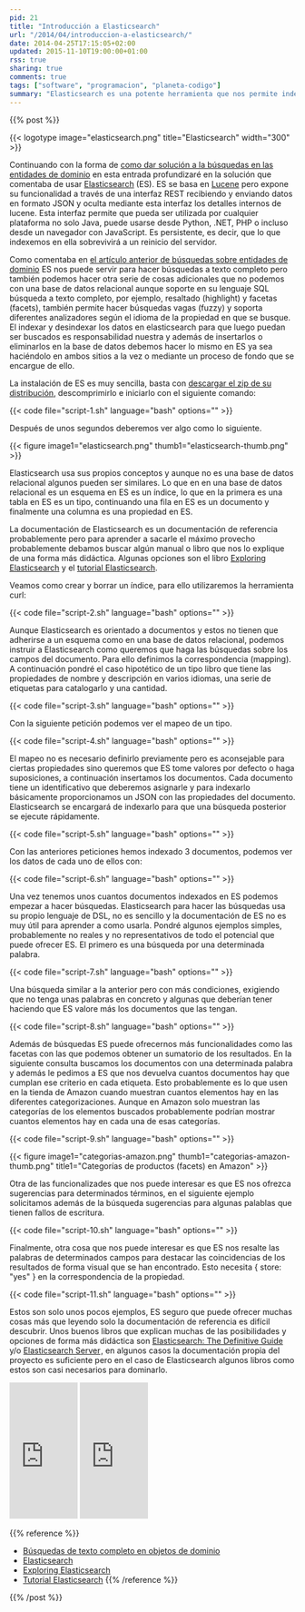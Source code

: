 ```yaml
---
pid: 21
title: "Introducción a Elasticsearch"
url: "/2014/04/introduccion-a-elasticsearch/"
date: 2014-04-25T17:15:05+02:00
updated: 2015-11-10T19:00:00+01:00
rss: true
sharing: true
comments: true
tags: ["software", "programacion", "planeta-codigo"]
summary: "Elasticsearch es una potente herramienta que nos permite indexar una gran volumen de datos y posteriormente hacer consultas sobre ellos soportando entre otras muchas cosas búsquedas aproximadas, facetas y resaltado. Un uso puede ser hacer consultas de texto completo, al estar los datos indexados los resultados se obtienen de forma muy rápida."
---
```


{{% post %}}


{{< logotype image="elasticsearch.png" title="Elasticsearch" width="300" >}}

Continuando con la forma de [como dar solución a la búsquedas en las entidades de dominio](https://elblogdepicodev.blogspot.com.es/2013/08/busquedas-de-texto-completo-en-objetos-de-dominio.html) en esta entrada profundizaré en la solución que comentaba de usar [Elasticsearch](http://www.elasticsearch.org) (ES). ES se basa en [Lucene](http://lucene.apache.org/core/) pero expone su funcionalidad a través de una interfaz REST recibiendo y enviando datos en formato JSON y oculta mediante esta interfaz los detalles internos de lucene. Esta interfaz permite que pueda ser utilizada por cualquier plataforma no solo Java, puede usarse desde Python, .NET, PHP o incluso desde un navegador con JavaScript. Es persistente, es decir, que lo que indexemos en ella sobrevivirá a un reinicio del servidor.

Como comentaba en [el artículo anterior de búsquedas sobre entidades de dominio](https://elblogdepicodev.blogspot.com.es/2013/08/busquedas-de-texto-completo-en-objetos-de-dominio.html) ES nos puede servir para hacer búsquedas a texto completo pero también podemos hacer otra serie de cosas adicionales que no podemos con una base de datos relacional aunque soporte en su lenguaje SQL búsqueda a texto completo, por ejemplo, resaltado (highlight) y facetas (facets), también permite hacer búsquedas vagas (fuzzy) y soporta diferentes analizadores según el idioma de la propiedad en que se busque. El indexar y desindexar los datos en elasticsearch para que luego puedan ser buscados es responsabilidad nuestra y además de insertarlos o eliminarlos en la base de datos debemos hacer lo mismo en ES ya sea haciéndolo en ambos sitios a la vez o mediante un proceso de fondo que se encargue de ello.

La instalación de ES es muy sencilla, basta con [descargar el zip de su distribución](http://www.elasticsearch.org/overview/elkdownloads/), descomprimirlo e iniciarlo con el siguiente comando:

{{< code file="script-1.sh" language="bash" options="" >}}

Después de unos segundos deberemos ver algo como lo siguiente.

<div class="media">
	{{< figure
    	image1="elasticsearch.png" thumb1="elasticsearch-thumb.png" >}}
</div>

Elasticsearch usa sus propios conceptos y aunque no es una base de datos relacional algunos pueden ser similares. Lo que en en una base de datos relacional es un esquema en ES es un índice, lo que en la primera es una tabla en ES es un tipo, continuando una fila en ES es un documento y finalmente una columna es una propiedad en ES.

La documentación de Elasticsearch es un documentación de referencia probablemente pero para aprender a sacarle el máximo provecho probablemente debamos buscar algún manual o libro que nos lo explique de una forma más didáctica. Algunas opciones son el libro [Exploring Elasticsearch](http://exploringelasticsearch.com/) y el [tutorial Elasticsearch](http://www.elasticsearchtutorial.com/).

Veamos como crear y borrar un índice, para ello utilizaremos la herramienta curl:

{{< code file="script-2.sh" language="bash" options="" >}}

Aunque Elasticsearch es orientado a documentos y estos no tienen que adherirse a un esquema como en una base de datos relacional, podemos instruir a Elasticsearch como queremos que haga las búsquedas sobre los campos del documento. Para ello definimos la correspondencia (mapping). A continuación pondré el caso hipotético de un tipo libro que tiene las propiedades de nombre y descripción en varios idiomas, una serie de etiquetas para catalogarlo y una cantidad.

{{< code file="script-3.sh" language="bash" options="" >}}

Con la siguiente petición podemos ver el mapeo de un tipo.

{{< code file="script-4.sh" language="bash" options="" >}}

El mapeo no es necesario definirlo previamente pero es aconsejable para ciertas propiedades sino queremos que ES tome valores por defecto o haga suposiciones, a continuación insertamos los documentos. Cada documento tiene un identificativo que deberemos asignarle y para indexarlo básicamente proporcionamos un JSON con las propiedades del documento. Elasticsearch se encargará de indexarlo para que una búsqueda posterior se ejecute rápidamente.

{{< code file="script-5.sh" language="bash" options="" >}}

Con las anteriores peticiones hemos indexado 3 documentos, podemos ver los datos de cada uno de ellos con:

{{< code file="script-6.sh" language="bash" options="" >}}

Una vez tenemos unos cuantos documentos indexados en ES podemos empezar a hacer búsquedas. Elasticsearch para hacer las búsquedas usa su propio lenguaje de DSL, no es sencillo y la documentación de ES no es muy útil para aprender a como usarla. Pondré algunos ejemplos simples, probablemente no reales y no representativos de todo el potencial que puede ofrecer ES. El primero es una búsqueda por una determinada palabra.

{{< code file="script-7.sh" language="bash" options="" >}}

Una búsqueda similar a la anterior pero con más condiciones, exigiendo que no tenga unas palabras en concreto y algunas que deberían tener haciendo que ES valore más los documentos que las tengan.

{{< code file="script-8.sh" language="bash" options="" >}}

Además de búsquedas ES puede ofrecernos más funcionalidades como las facetas con las que podemos obtener un sumatorio de los resultados. En la siguiente consulta buscamos los documentos con una determinada palabra y además le pedimos a ES que nos devuelva cuantos documentos hay que cumplan ese criterio en cada etiqueta. Esto probablemente es lo que usen en la tienda de Amazon cuando muestran cuantos elementos hay en las diferentes categorizaciones. Aunque en Amazon solo muestran las categorías de los elementos buscados probablemente podrían mostrar cuantos elementos hay en cada una de esas categorías.

{{< code file="script-9.sh" language="bash" options="" >}}

<div class="media">
	{{< figure
    image1="categorias-amazon.png" thumb1="categorias-amazon-thumb.png" title1="Categorías de productos (facets) en Amazon" >}}
</div>

Otra de las funcionalizades que nos puede interesar es que ES nos ofrezca sugerencias para determinados términos, en el siguiente ejemplo solicitamos además de la búsqueda sugerencias para algunas palablas que tienen fallos de escritura.

{{< code file="script-10.sh" language="bash" options="" >}}

Finalmente, otra cosa que nos puede interesar es que ES nos resalte las palabras de determinados campos para destacar las coincidencias de los resultados de forma visual que se han encontrado. Esto necesita { store: "yes" } en la correspondencia de la propiedad.

{{< code file="script-11.sh" language="bash" options="" >}}

Estos son solo unos pocos ejemplos, ES seguro que puede ofrecer muchas cosas más que leyendo solo la documentación de referencia es difícil descubrir. Unos buenos libros que explican muchas de las posibilidades y opciones de forma más didáctica son <a href="https://www.amazon.es/gp/product/1449358543/ref=as_li_ss_tl?ie=UTF8&camp=3626&creative=24822&creativeASIN=1449358543&linkCode=as2&tag=blobit-21">Elasticsearch: The Definitive Guide</a><img src="https://ir-es.amazon-adsystem.com/e/ir?t=blobit-21&l=as2&o=30&a=1449358543" width="1" height="1" border="0" alt="" style="border:none !important; margin:0px !important;"> y/o <a href="https://www.amazon.es/gp/product/B00JXLF7AK/ref=as_li_ss_tl?ie=UTF8&camp=3626&creative=24822&creativeASIN=B00JXLF7AK&linkCode=as2&tag=blobit-21">Elasticsearch Server</a><img src="https://ir-es.amazon-adsystem.com/e/ir?t=blobit-21&l=as2&o=30&a=B00JXLF7AK" width="1" height="1" border="0" alt="" style="border:none !important; margin:0px !important;">, en algunos casos la documentación propia del proyecto es suficiente pero en el caso de Elasticsearch algunos libros como estos son casi necesarios para dominarlo.

<div class="media-amazon">
	<iframe src="https://rcm-eu.amazon-adsystem.com/e/cm?lt1=_blank&bc1=000000&IS2=1&bg1=FFFFFF&fc1=000000&lc1=0000FF&t=blobit-21&o=30&p=8&l=as4&m=amazon&f=ifr&ref=ss_til&asins=1449358543&internal=1" style="width:120px;height:240px;" scrolling="no" marginwidth="0" marginheight="0" frameborder="0"></iframe>
	<iframe src="https://rcm-eu.amazon-adsystem.com/e/cm?lt1=_blank&bc1=000000&IS2=1&bg1=FFFFFF&fc1=000000&lc1=0000FF&t=blobit-21&o=30&p=8&l=as4&m=amazon&f=ifr&ref=ss_til&asins=B00JXLF7AK&internal=1" style="width:120px;height:240px;" scrolling="no" marginwidth="0" marginheight="0" frameborder="0"></iframe>
</div>

{{% reference %}}

* [Búsquedas de texto completo en objetos de dominio](https://elblogdepicodev.blogspot.com.es/2013/08/busquedas-de-texto-completo-en-objetos-de-dominio.html)
* [Elasticsearch](http://www.elasticsearch.org)
* [Exploring Elasticsearch](http://exploringelasticsearch.com/)
* [Tutorial Elasticsearch](http://www.elasticsearchtutorial.com/)
{{% /reference %}}

{{% /post %}}

